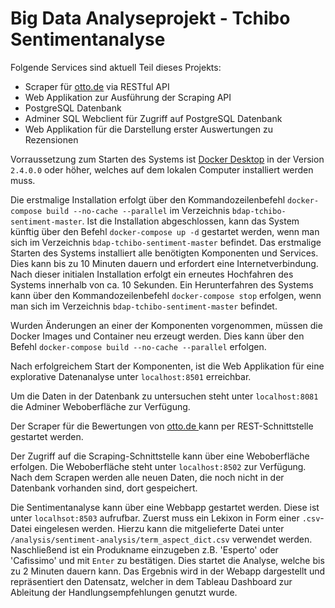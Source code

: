 # Big Data Analyseprojekt - Tchibo Sentimentanalyse

Folgende Services sind aktuell Teil dieses Projekts:

-   Scraper für [otto.de](https://otto.de) via RESTful API
-   Web Applikation zur Ausführung der Scraping API
-   PostgreSQL Datenbank
-   Adminer SQL Webclient für Zugriff auf PostgreSQL Datenbank
-   Web Applikation für die Darstellung erster Auswertungen zu Rezensionen

Vorraussetzung zum Starten des Systems ist [Docker Desktop](https://www.docker.com/get-started) in der Version `2.4.0.0` oder höher, welches auf dem lokalen Computer installiert werden muss.

Die erstmalige Installation erfolgt über den Kommandozeilenbefehl `docker-compose build --no-cache --parallel` im Verzeichnis `bdap-tchibo-sentiment-master`. Ist die Installation abgeschlossen, kann das System künftig über den Befehl `docker-compose up -d` gestartet werden, wenn man sich im Verzeichnis `bdap-tchibo-sentiment-master` befindet. Das erstmalige Starten des Systems installiert alle benötigten Komponenten und Services. Dies kann bis zu 10 Minuten dauern und erfordert eine Internetverbindung. Nach dieser initialen Installation erfolgt ein erneutes Hochfahren des Systems innerhalb von ca. 10 Sekunden.
Ein Herunterfahren des Systems kann über den Kommandozeilenbefehl `docker-compose stop` erfolgen, wenn man sich im Verzeichnis `bdap-tchibo-sentiment-master` befindet.

Wurden Änderungen an einer der Komponenten vorgenommen, müssen die Docker Images und Container neu erzeugt werden. Dies kann über den Befehl `docker-compose build --no-cache --parallel` erfolgen.

Nach erfolgreichem Start der Komponenten, ist die Web Applikation für eine explorative Datenanalyse unter `localhost:8501` erreichbar.

Um die Daten in der Datenbank zu untersuchen steht unter `localhost:8081` die Adminer Weboberfläche zur Verfügung.

Der Scraper für die Bewertungen von [otto.de ](https://otto.de) kann per REST-Schnittstelle gestartet werden.

Der Zugriff auf die Scraping-Schnittstelle kann über eine Weboberfläche erfolgen.
Die Weboberfläche steht unter `localhost:8502` zur Verfügung.
Nach dem Scrapen werden alle neuen Daten, die noch nicht in der Datenbank vorhanden sind, dort gespeichert.

Die Sentimentanalyse kann über eine Webbapp gestartet werden. Diese ist unter `localhsot:8503` aufrufbar. Zuerst muss ein Lekixon in Form einer `.csv`-Datei eingelesen werden. Hierzu kann die mitgelieferte Datei unter `/analysis/sentiment-analysis/term_aspect_dict.csv` verwendet werden. Naschließend ist ein Produkname einzugeben z.B. 'Esperto' oder 'Cafissimo' und mit `Enter` zu bestätigen. Dies startet die Analyse, welche bis zu 2 Minuten dauern kann. Das Ergebnis wird in der Webapp dargestellt und repräsentiert den Datensatz, welcher in dem Tableau Dashboard zur Ableitung der Handlungsempfehlungen genutzt wurde.
